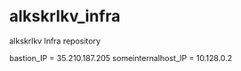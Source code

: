 # alkskrlkv_infra
alkskrlkv Infra repository

bastion_IP = 35.210.187.205
someinternalhost_IP = 10.128.0.2
